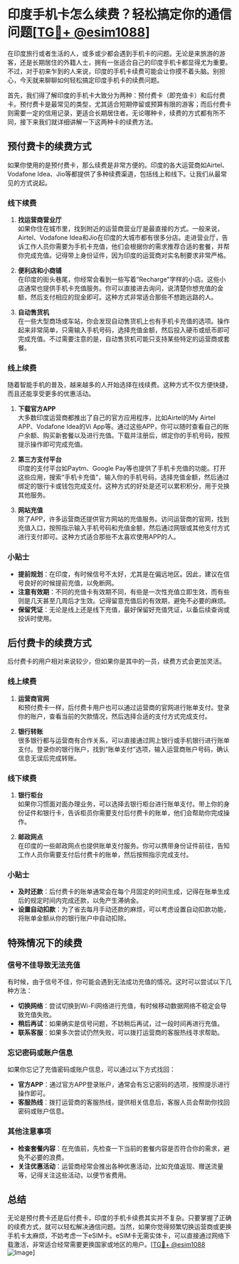# 印度手机卡怎么续费？轻松搞定你的通信问题[[TG💪+ @esim1088](https://t.me/s/esim1088)]

在印度旅行或者生活的人，或多或少都会遇到手机卡的问题。无论是来旅游的游客，还是长期居住的外籍人士，拥有一张适合自己的印度手机卡都显得尤为重要。不过，对于初来乍到的人来说，印度的手机卡续费可能会让你摸不着头脑。别担心，今天就来聊聊如何轻松搞定印度手机卡的续费问题。

首先，我们得了解印度的手机卡大致分为两种：预付费卡（即充值卡）和后付费卡。预付费卡是最常见的类型，尤其适合短期停留或预算有限的游客；而后付费卡则需要一定的信用记录，更适合长期居住者。无论哪种卡，续费的方式都有所不同，接下来我们就详细讲解一下这两种卡的续费方法。

## 预付费卡的续费方式

如果你使用的是预付费卡，那么续费是非常方便的。印度的各大运营商如Airtel、Vodafone Idea、Jio等都提供了多种续费渠道，包括线上和线下。让我们从最常见的方式说起。

### 线下续费

1. **找运营商营业厅**  
   如果你住在城市里，找到附近的运营商营业厅是最直接的方式。一般来说，Airtel、Vodafone Idea和Jio在印度的大城市都有很多分店。走进营业厅，告诉工作人员你需要为手机卡充值，他们会根据你的需求推荐合适的套餐，并帮你完成充值。记得带上身份证件，因为印度的运营商对实名制要求非常严格。

2. **便利店和小商铺**  
   在印度的街头巷尾，你经常会看到一些写着“Recharge”字样的小店。这些小店通常也提供手机卡充值服务。你可以直接进去询问，说清楚你想充值的金额，然后支付相应的现金即可。这种方式非常适合那些不想跑远路的人。

3. **自动售货机**  
   在一些大型商场或车站，你会发现自动售货机上也有手机卡充值的选项。操作起来非常简单，只需输入手机号码，选择充值金额，然后投入硬币或纸币即可完成充值。不过需要注意的是，自动售货机可能只支持某些特定的运营商或套餐。

### 线上续费

随着智能手机的普及，越来越多的人开始选择在线续费。这种方式不仅方便快捷，而且还能享受更多的优惠活动。

1. **下载官方APP**  
   大多数印度运营商都推出了自己的官方应用程序，比如Airtel的My Airtel APP、Vodafone Idea的Vi App等。通过这些APP，你可以随时查看自己的账户余额、购买新套餐以及进行充值。下载并注册后，绑定你的手机号码，按照提示操作即可完成充值。

2. **第三方支付平台**  
   印度的支付平台如Paytm、Google Pay等也提供了手机卡充值的功能。打开这些应用，搜索“手机卡充值”，输入你的手机号码，选择充值金额，然后通过绑定的银行卡或钱包完成支付。这种方式的好处是还可以累积积分，用于兑换其他服务。

3. **网站充值**  
   除了APP，许多运营商还提供官方网站的充值服务。访问运营商的官网，找到充值入口，按照指示输入手机号码和充值金额，然后通过网银或其他支付方式进行支付即可。这种方式适合那些不太喜欢使用APP的人。

### 小贴士

- **提前规划**：在印度，有时候信号不太好，尤其是在偏远地区。因此，建议在信号良好的时候提前充值，以免断网。
- **注意有效期**：不同的充值卡有效期不同，有些是一次性充值立即生效，而有些则是几天甚至几周后才生效。记得留意充值后的有效期，避免不必要的麻烦。
- **保留凭证**：无论是线上还是线下充值，最好保留好充值凭证，以备后续查询或投诉时使用。

## 后付费卡的续费方式

后付费卡的用户相对来说较少，但如果你是其中的一员，续费方式会更加灵活。

### 线上续费

1. **运营商官网**  
   和预付费卡一样，后付费卡用户也可以通过运营商的官网进行账单支付。登录你的账户，查看当前的欠款情况，然后选择合适的支付方式完成支付。

2. **银行转账**  
   很多银行都与运营商有合作关系，可以直接通过网上银行或手机银行进行账单支付。登录你的银行账户，找到“账单支付”选项，输入运营商账户号码，确认信息无误后完成转账。

### 线下续费

1. **银行柜台**  
   如果你习惯面对面办理业务，可以选择去银行柜台进行账单支付。带上你的身份证件和银行卡，告诉柜员你需要支付后付费卡的账单，他们会帮助你完成操作。

2. **邮政网点**  
   在印度的一些邮政网点也提供账单支付服务。你可以携带身份证件前往，告知工作人员你需要支付后付费卡的账单，然后按照指示完成支付。

### 小贴士

- **及时还款**：后付费卡的账单通常会在每个月固定的时间生成，记得在账单生成后的规定时间内完成还款，以免产生滞纳金。
- **设置自动扣款**：为了省去每月手动还款的麻烦，可以考虑设置自动扣款功能，将账单金额从你的银行账户中自动扣除。

## 特殊情况下的续费

### 信号不佳导致无法充值

有时候，由于信号不佳，你可能会遇到无法成功充值的情况。这时可以尝试以下几种方法：

- **切换网络**：尝试切换到Wi-Fi网络进行充值，有时候移动数据网络不稳定会导致充值失败。
- **稍后再试**：如果确实是信号问题，不妨稍后再试，过一段时间再进行充值。
- **联系客服**：如果多次尝试仍然失败，可以拨打运营商的客服热线寻求帮助。

### 忘记密码或账户信息

如果你忘记了充值密码或账户信息，可以通过以下方式找回：

- **官方APP**：通过官方APP登录账户，通常会有忘记密码的选项，按照提示进行操作即可。
- **客服热线**：拨打运营商的客服热线，提供相关信息后，客服人员会帮助你找回密码或账户信息。

### 其他注意事项

- **检查套餐内容**：在充值前，先检查一下当前的套餐内容是否符合你的需求，避免不必要的浪费。
- **关注优惠活动**：运营商经常会推出各种优惠活动，比如充值返现、赠送流量等，记得关注这些活动，以便节省费用。

## 总结

无论是预付费卡还是后付费卡，印度的手机卡续费其实并不复杂。只要掌握了正确的续费方式，就可以轻松解决通信问题。当然，如果你觉得频繁切换运营商或更换手机卡太麻烦，不妨考虑一下eSIM卡。eSIM卡无需实体卡，可以直接通过网络下载激活，非常适合经常需要更换国家或地区的用户。[[TG💪+ @esim1088](https://t.me/s/esim1088) ![Image](https://i.postimg.cc/4NQfJmqS/Snipaste-2025-05-13-00-14-12.png)]